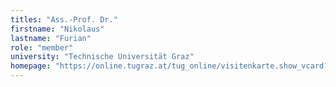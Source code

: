```yaml
---
titles: "Ass.-Prof. Dr."
firstname: "Nikolaus"
lastname: "Furian"
role: "member"
university: "Technische Universität Graz"
homepage: "https://online.tugraz.at/tug_online/visitenkarte.show_vcard?pPersonenId=F016656AF75480E4&pPersonenGruppe=3"
---
```

